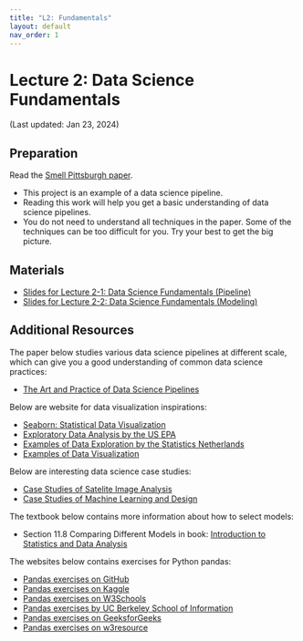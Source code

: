 ```yaml
---
title: "L2: Fundamentals"
layout: default
nav_order: 1
---
```


# Lecture 2: Data Science Fundamentals

(Last updated: Jan 23, 2024)

## Preparation

Read the [Smell Pittsburgh paper](https://dl.acm.org/doi/10.1145/3369397).
- This project is an example of a data science pipeline.
- Reading this work will help you get a basic understanding of data science pipelines.
- You do not need to understand all techniques in the paper. Some of the techniques can be too difficult for you. Try your best to get the big picture.

## Materials

- [Slides for Lecture 2-1: Data Science Fundamentals (Pipeline)](../slides/lec2-1.pdf)
- [Slides for Lecture 2-2: Data Science Fundamentals (Modeling)](../slides/lec2-2.pdf)

## Additional Resources

The paper below studies various data science pipelines at different scale, which can give you a good understanding of common data science practices:
- [The Art and Practice of Data Science Pipelines](https://dl.acm.org/doi/abs/10.1145/3510003.3510057)

Below are website for data visualization inspirations:
- [Seaborn: Statistical Data Visualization](https://seaborn.pydata.org/tutorial.html)
- [Exploratory Data Analysis by the US EPA](https://www.epa.gov/caddis-vol4/exploratory-data-analysis)
- [Examples of Data Exploration by the Statistics Netherlands](https://www.cbs.nl/en-gb)
- [Examples of Data Visualization](https://flowingdata.com/)

Below are interesting data science case studies:
- [Case Studies of Satelite Image Analysis](https://earthengine.google.com/case_studies/)
- [Case Studies of Machine Learning and Design](https://machinelearning.design/)

The textbook below contains more information about how to select models:
- Section 11.8 Comparing Different Models in book: [Introduction to Statistics and Data Analysis](https://link.springer.com/book/10.1007/978-3-319-46162-5)

The websites below contains exercises for Python pandas:
- [Pandas exercises on GitHub](https://github.com/guipsamora/pandas_exercises)
- [Pandas exercises on Kaggle](https://www.kaggle.com/code/icarofreire/pandas-24-useful-exercises-with-solutions)
- [Pandas exercises on W3Schools](https://www.w3schools.com/python/pandas/pandas_exercises.asp)
- [Pandas exercises by UC Berkeley School of Information](https://ischoolonline.berkeley.edu/blog/python-pandas-practice-problems/)
- [Pandas exercises on GeeksforGeeks](https://www.geeksforgeeks.org/pandas-practice-excercises-questions-and-solutions/)
- [Pandas exercises on w3resource](https://www.w3resource.com/python-exercises/pandas/index.php)
